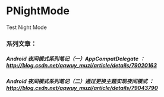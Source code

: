 # PNightMode
Test Night Mode


### 系列文章：
##### Android 夜间模式系列笔记（一）AppCompatDelegate     ： http://blog.csdn.net/qqwuy_muzi/article/details/79020163
##### Android 夜间模式系列笔记（二）通过更换主题实现夜间模式 ： http://blog.csdn.net/qqwuy_muzi/article/details/79043790